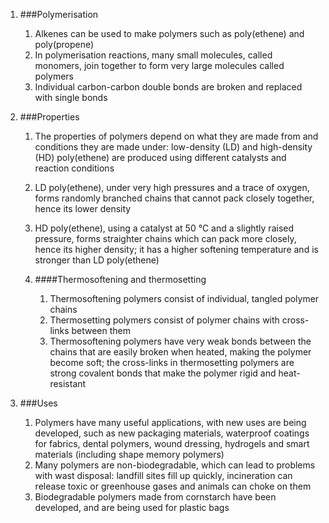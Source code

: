 1. ###Polymerisation

    1. Alkenes can be used to make polymers such as poly(ethene) and poly(propene)
    2. In polymerisation reactions, many small molecules, called monomers, join together to form very large molecules called polymers
    3. Individual carbon-carbon double bonds are broken and replaced with single bonds
2. ###Properties

    1. The properties of polymers depend on what they are made from and conditions they are made under: low-density (LD) and high-density (HD) poly(ethene) are produced using different catalysts and reaction conditions
    2. LD poly(ethene), under very high pressures and a trace of oxygen, forms randomly branched chains that cannot pack closely together, hence its lower density
    3. HD poly(ethene), using a catalyst at 50 °C and a slightly raised pressure, forms straighter chains which can pack more closely, hence its higher density; it has a higher softening temperature and is stronger than LD poly(ethene)
    4. ####Thermosoftening and thermosetting

        1. Thermosoftening polymers consist of individual, tangled polymer chains
        2. Thermosetting polymers consist of polymer chains with cross-links between them
        3. Thermosoftening polymers have very weak bonds between the chains that are easily broken when heated, making the polymer become soft; the cross-links in thermosetting polymers are strong covalent bonds that make the polymer rigid and heat-resistant
3. ###Uses

    1. Polymers have many useful applications, with new uses are being developed, such as new packaging materials, waterproof coatings for fabrics, dental polymers, wound dressing, hydrogels and smart materials (including shape memory polymers)
    2. Many polymers are non-biodegradable, which can lead to problems with wast disposal: landfill sites fill up quickly, incineration can release toxic or greenhouse gases and animals can choke on them
    3. Biodegradable polymers made from cornstarch have been developed, and are being used for plastic bags
